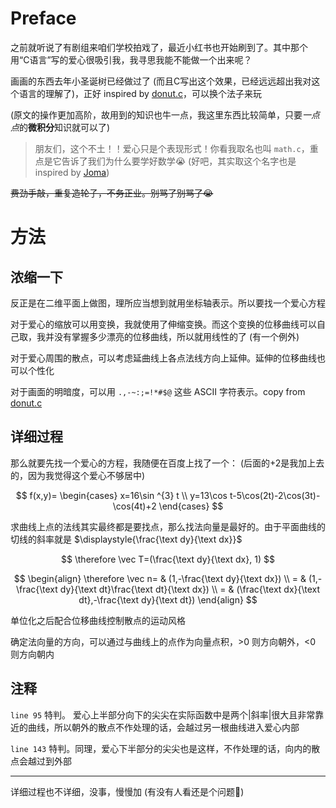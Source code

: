 # Preface

之前就听说了有剧组来咱们学校拍戏了，最近小红书也开始刷到了。其中那个用“C语言”写的爱心很吸引我，我寻思我能不能做一个出来呢？

画画的东西去年小圣诞树已经做过了 (而且C写出这个效果，已经远远超出我对这个语言的理解了)，正好 inspired by [donut.c](https://www.a1k0n.net/2011/07/20/donut-math.html)，可以换个法子来玩

 (原文的操作更加高阶，故用到的知识也牛一点，我这里东西比较简单，只要*一点点*的**微积分**知识就可以了)
 
> 朋友们，这个不土！！爱心只是个表现形式！你看我取名也叫 `math.c`，重点是它告诉了我们为什么要学好数学😭 (好吧，其实取这个名字也是 inspired by [Joma](https://www.youtube.com/watch?v=sW9npZVpiMI)) 

~~费劲手敲，重复造轮子，不务正业。别骂了别骂了😭~~

# 方法

## 浓缩一下

反正是在二维平面上做图，理所应当想到就用坐标轴表示。所以要找一个爱心方程

对于爱心的缩放可以用变换，我就使用了伸缩变换。而这个变换的位移曲线可以自己取，我并没有掌握多少漂亮的位移曲线，所以就用线性的了 (有一个例外) 

对于爱心周围的散点，可以考虑延曲线上各点法线方向上延伸。延伸的位移曲线也可以个性化

对于画面的明暗度，可以用 `.,-~:;=!*#$@` 这些 ASCII 字符表示。copy from [donut.c](https://www.a1k0n.net/2011/07/20/donut-math.html)

## 详细过程

那么就要先找一个爱心的方程，我随便在百度上找了一个： (后面的+2是我加上去的，因为我觉得这个爱心不够居中) 

$$
f(x,y)=
\begin{cases}
x=16\sin ^{3} t \\
y=13\cos t-5\cos(2t)-2\cos(3t)-\cos(4t)+2
\end{cases}
$$

求曲线上点的法线其实最终都是要找点，那么找法向量是最好的。由于平面曲线的切线的斜率就是 $\displaystyle{\frac{\text dy}{\text dx}}$

$$
\therefore \vec T=(\frac{\text dy}{\text dx}, 1)
$$

$$
\begin{align}
\therefore \vec n= & (1,-\frac{\text dy}{\text dx}) \\
= & (1,-\frac{\text dy}{\text dt}\frac{\text dt}{\text dx}) \\
= & (\frac{\text dx}{\text dt},-\frac{\text dy}{\text dt})
\end{align}
$$

单位化之后配合位移曲线控制散点的运动风格

确定法向量的方向，可以通过与曲线上的点作为向量点积，>0 则方向朝外，<0 则方向朝内

## 注释

`line 95` 特判。 爱心上半部分向下的尖尖在实际函数中是两个|斜率|很大且非常靠近的曲线，所以朝外的散点不作处理的话，会越过另一根曲线进入爱心内部

`line 143` 特判。同理，爱心下半部分的尖尖也是这样，不作处理的话，向内的散点会越过到外部

---

详细过程也不详细，没事，慢慢加 (有没有人看还是个问题🤔) 
